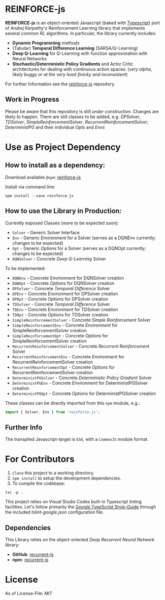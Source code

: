 # REINFORCE-js
**REINFORCE-js** is an object-oriented Javascript (baked with [Typescript](https://github.com/Microsoft/TypeScript)) port of _Andrej Karpathy's_ Reinforcement Learning library that implements several common RL algorithms.
In particular, the library currently includes:

* **Dynamic Programming** methods
* (Tabular) **Temporal Difference Learning** (SARSA/Q-Learning)
* **Deep Q-Learning** for Q-Learning with function approximation with Neural Networks
* **Stochastic/Deterministic Policy Gradients** and Actor Critic architectures for dealing with continuous action spaces. (_very alpha, likely buggy or at the very least finicky and inconsistent_)

For further Information see the [reinforce-js](https://github.com/karpathy/reinforcejs) repository.

## Work in Progress
Please be aware that this repository is still _under construction_. Changes are likely to happen.
There are still classes to be added, e.g. *DPSolver*, *TDSolver*, *SimpleReinforcementSolver*, *RecurrentReinforcementSolver*, *DeterministPG* and their individual *Opts* and *Envs*

# Use as Project Dependency

## How to install as a dependency:

Download available `@npm`: [reinforce-js](https://www.npmjs.com/package/reinforce-js)

Install via command line:

```
npm install --save reinforce-js
```

## How to use the Library in Production:

Currently exposed Classes (more to be expected soon):

* `Solver` - Generic Solver Interface
* `Env` - Generic *Environment* for a Solver (serves as a DQNEnv currently; changes to be expected)
* `Opt` - Generic *Options* for a Solver (serves as a DQNOpt currently; changes to be expected)
* `DQNSolver` - Concrete *Deep Q-Learning* Solver

To be implemented:

- `DQNEnv` - Concrete *Environment* for DQNSolver creation
- `DQNOpt` - Concrete *Options* for DQNSolver creation
- `DPSolver` - Concrete *Temporal Difference* Solver
- `DPEnv` - Concrete *Environment* for DPSolver creation
- `DPOpt` - Concrete *Options* for DPSolver creation
- `TDSolver` - Concrete *Temporal Difference* Solver
- `TDEnv` - Concrete *Environment* for TDSolver creation
- `TDOpt` - Concrete *Options* for TDSolver creation
- `SimpleReinforcementSolver` - Concrete *Simple Reinforcement* Solver
- `SimpleReinforcementEnv` - Concrete *Environment* for SimpleReinforcementSolver creation
- `SimpleReinforcementOpt` - Concrete *Options* for SimpleReinforcementSolver creation
- `RecurrentReinforcementSolver` - Concrete *Recurrent Reinforcement* Solver
- `RecurrentReinforcementEnv` - Concrete *Environment* for RecurrentReinforcementSolver creation
- `RecurrentReinforcementOpt` - Concrete *Options* for RecurrentReinforcementSolver creation
- `DeterministPGSolver` - Concrete *Deterministic Policy Gradient* Solver
- `DeterministPGEnv` - Concrete *Environment* for DeterministPGSolver creation
- `DeterministPGOpt` - Concrete *Options* for DeterministPGSolver creation

These classes can be directly imported from this `npm` module, e.g.:
```typescript
import { Solver, Env } from 'reinforce-js';
```

## Further Info

The transpiled Javascript-target is `ES6`, with a `CommonJS` module format.

# For Contributors

1. `Clone` this project to a working directory.
2. `npm install` to setup the development dependencies.
3. To compile the codebase:

```
tsc -p .
```

This project relies on Visual Studio Codes built-in Typescript linting facilities. Let's follow primarily the [Google TypeScript Style-Guide](https://github.com/google/ts-style) through the included *tslint-google.json* configuration file.

## Dependencies

This Library relies on the object-oriented _Deep Recurrent Neural Network_ library:

* **GitHub**: [recurrent-js](https://github.com/mvrahden/recurrent-js)
* **npm**: [recurrent-js](https://www.npmjs.com/package/recurrent-js)

# License

As of License-File: *MIT*

